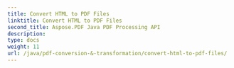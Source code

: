 ```yaml
---
title: Convert HTML to PDF Files
linktitle: Convert HTML to PDF Files
second_title: Aspose.PDF Java PDF Processing API
description: 
type: docs
weight: 11
url: /java/pdf-conversion-&-transformation/convert-html-to-pdf-files/
---
```

